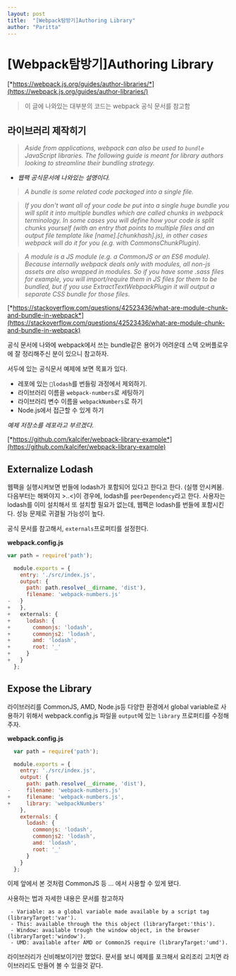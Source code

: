 ```yaml
---
layout: post
title:  "[Webpack탐방기]Authoring Library"
author: "Paritta"
---
```


# [Webpack탐방기]Authoring Library 
[*https://webpack.js.org/guides/author-libraries/*](https://webpack.js.org/guides/author-libraries/)

> 이 글에 나와있는 대부분의 코드는 webpack 공식 문서를 참고함

## 라이브러리 제작히기
> *Aside from applications, webpack can also be used to `bundle` JavaScript libraries. The following guide is meant for library authors looking to streamline their bundling strategy.*

- *웹팩 공식문서에 나와있는 설명이다.*

> *A bundle is some related code packaged into a single file.*

> *If you don't want all of your code be put into a single huge bundle you will split it into multiple bundles which are called chunks in webpack terminology. In some cases you will define how your code is split chunks yourself (with an entry that points to multiple files and an output file template like [name].[chunkhash].js), in other cases webpack will do it for you (e.g. with CommonsChunkPlugin).*

> *A module is a JS module (e.g. a CommonJS or an ES6 module). Because internally webpack deals only with modules, all non-js assets are also wrapped in modules. So if you have some .sass files for example, you will import/require them in JS files for them to be bundled, but if you use ExtractTextWebpackPlugin it will output a separate CSS bundle for those files.*

[*https://stackoverflow.com/questions/42523436/what-are-module-chunk-and-bundle-in-webpack*](https://stackoverflow.com/questions/42523436/what-are-module-chunk-and-bundle-in-webpack)

공식 문서에 나와에 webpack에서 쓰는 bundle같은 용어가 어려운데 스택 오버플로우에 잘 정리해주신 분이 있으니 참고하자.

서두에 있는 공식문서 예제에 보면 목표가 있다.
- 레포에 있는 `lodash`를 번들링 과정에서 제외하기.
- 라이브러리 이름을 `webpack-numbers`로 세팅하기
- 라이브러리 변수 이름을 `webpackNumbers`로 하기
- Node.js에서 접근할 수 있게 하기

*예제 저장소를 레포라고 부르겠다.*

[*https://github.com/kalcifer/webpack-library-example*](https://github.com/kalcifer/webpack-library-example)

## Externalize Lodash
웹팩을 실행시켜보면 번들에 lodash가 포함되어 있다고 한다고 한다. (실행 안시켜봄. 다음부터는 해봐야지 >..<)이 경우에, lodash를 `peerDependency`라고 한다. 사용자는 lodash를 이미 설치해서 또 설치할 필요가 없는데, 웹팩은 lodash를 번들에 포함시킨다. 성능 문제로 귀결될 가능성이 높다.

공식 문서를 참고해서, `externals`프로퍼티를 설정한다.

**webpack.config.js**
```javascript
var path = require('path');

  module.exports = {
    entry: './src/index.js',
    output: {
      path: path.resolve(__dirname, 'dist'),
      filename: 'webpack-numbers.js'
-   }
+   },
+   externals: {
+     lodash: {
+       commonjs: 'lodash',
+       commonjs2: 'lodash',
+       amd: 'lodash',
+       root: '_'
+     }
+   }
  };
```

## Expose the Library
라이브러리를 CommonJS, AMD, Node.js등 다양한 환경에서 global variable로 사용하기 위해서 webpack.config.js 파일을 `output`에 있는 `library` 프로퍼티를 수정해주자.

**webpack.config.js**
```javascript
  var path = require('path');

  module.exports = {
    entry: './src/index.js',
    output: {
      path: path.resolve(__dirname, 'dist'),
-     filename: 'webpack-numbers.js'
+     filename: 'webpack-numbers.js',
+     library: 'webpackNumbers'
    },
    externals: {
      lodash: {
        commonjs: 'lodash',
        commonjs2: 'lodash',
        amd: 'lodash',
        root: '_'
      }
    }
  };
```

이제 앞에서 본 것처럼 CommonJS 등 ... 에서 사용할 수 있게 됐다.

사용하는 법과 자세한 내용은 문서를 참고하자
```
 - Variable: as a global variable made available by a script tag (libraryTarget:'var').
 - This: available through the this object (libraryTarget:'this').
 - Window: available trough the window object, in the browser (libraryTarget:'window').
 - UMD: available after AMD or CommonJS require (libraryTarget:'umd').
 ```

라이브러리가 신비해보이기만 했었다. 문서를 보니 예제를 포크해서 요리조리 고치면 라이브러리도 만들어 볼 수 있을것 같다.

